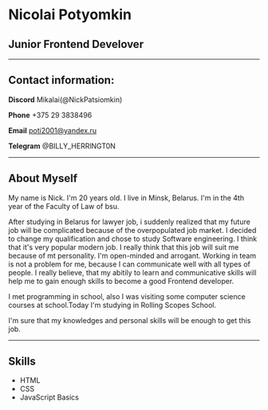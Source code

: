 # Nicolai Potyomkin #

## Junior Frontend Develover ##

---

## Contact information: ##

**Discord** Mikalai(@NickPatsiomkin)

**Phone** +375 29 3838496

**Email** poti2001@yandex.ru

**Telegram** @BILLY_HERRlNGT0N

---

## About Myself ##
My name is Nick. I'm 20 years old. I live in Minsk, Belarus. I'm in the 4th year of the Faculty of Law of bsu.

After studying in Belarus for lawyer job, i suddenly realized that my future job will be complicated because of the overpopulated job market. I decided to change my qualification and chose to study Software engineering. I think that it's very popular modern job. I really think that this job will suit me because of mt personality. I'm open-minded and arrogant. Working in team is not a problem for me, because I can communicate well with all types of people. I really believe, that my abitily to learn and communicative skills will help me to gain enough skills to become a good Frontend developer.

I met programming in school, also I was visiting some computer science courses at school.Today I'm studying in Rolling Scopes School.

I'm sure that my knowledges and personal skills will be enough to get this job.

---

## Skills #

- HTML
- CSS 
- JavaScript Basics



